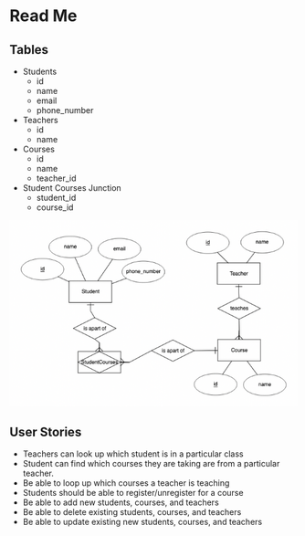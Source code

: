 # Read Me

## Tables
- Students
  - id
  - name
  - email
  - phone_number
- Teachers
  - id
  - name
- Courses
  - id
  - name
  - teacher_id
- Student Courses Junction
  - student_id
  - course_id




![alt text](https://github.com/harriszk/schoolboard/blob/main/src/main/resources/er_diagram.png?raw=true "Logo Title Text 1")

## User Stories
- Teachers can look up which student is in a particular class
- Student can find which courses they are taking are from a particular teacher.
- Be able to loop up which courses a teacher is teaching
- Students should be able to register/unregister for a course
- Be able to add new students, courses, and teachers
- Be able to delete existing students, courses, and teachers
- Be able to update existing new students, courses, and teachers